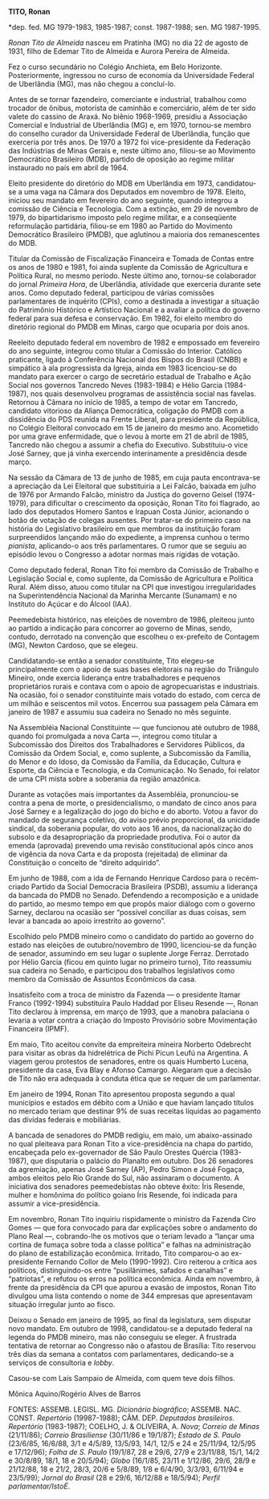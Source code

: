 **TITO, Ronan**

\*dep. fed. MG 1979-1983, 1985-1987; const. 1987-1988; sen. MG
1987-1995.

*Ronan Tito de Almeida* nasceu em Pratinha (MG) no dia 22 de agosto de
1931, filho de Edemar Tito de Almeida e Aurora Pereira de Almeida.

Fez o curso secundário no Colégio Anchieta, em Belo Horizonte.
Posteriormente, ingressou no curso de economia da Universidade Federal
de Uberlândia (MG), mas não chegou a concluí-lo.

Antes de se tornar fazendeiro, comerciante e industrial, trabalhou como
trocador de ônibus, motorista de caminhão e comerciário, além de ter
sido valete do cassino de Araxá. No biênio 1968-1969, presidiu a
Associação Comercial e Industrial de Uberlândia (MG) e, em 1970,
tornou-se membro do conselho curador da Universidade Federal de
Uberlândia, função que exerceria por três anos. De 1970 a 1972 foi
vice-presidente da Federação das Indústrias de Minas Gerais e, neste
último ano, filiou-se ao Movimento Democrático Brasileiro (MDB), partido
de oposição ao regime militar instaurado no país em abril de 1964.

Eleito presidente do diretório do MDB em Uberlândia em 1973,
candidatou-se a uma vaga na Câmara dos Deputados em novembro de 1978.
Eleito, iniciou seu mandato em fevereiro do ano seguinte, quando
integrou a comissão de Ciência e Tecnologia. Com a extinção, em 29 de
novembro de 1979, do bipartidarismo imposto pelo regime militar, e a
conseqüente reformulação partidária, filiou-se em 1980 ao Partido do
Movimento Democrático Brasileiro (PMDB), que aglutinou a maioria dos
remanescentes do MDB.

Titular da Comissão de Fiscalização Financeira e Tomada de Contas entre
os anos de 1980 e 1981, foi ainda suplente da Comissão de Agricultura e
Política Rural, no mesmo período. Neste último ano, tornou-se
colaborador do jornal *Primeira Hora*, de Uberlândia, atividade que
exerceria durante sete anos. Como deputado federal, participou de várias
comissões parlamentares de inquérito (CPIs), como a destinada a
investigar a situação do Patrimônio Histórico e Artístico Nacional e a
avaliar a política do governo federal para sua defesa e conservação. Em
1982, foi eleito membro do diretório regional do PMDB em Minas, cargo
que ocuparia por dois anos.

Reeleito deputado federal em novembro de 1982 e empossado em fevereiro
do ano seguinte, integrou como titular a Comissão do Interior. Católico
praticante, ligado à Conferência Nacional dos Bispos do Brasil (CNBB) e
simpático à ala progressista da Igreja, ainda em 1983 licenciou-se do
mandato para exercer o cargo de secretário estadual de Trabalho e Ação
Social nos governos Tancredo Neves (1983-1984) e Hélio Garcia
(1984-1987), nos quais desenvolveu programas de assistência social nas
favelas. Retornou à Câmara no início de 1985, a tempo de votar em
Tancredo, candidato vitorioso da Aliança Democrática, coligação do PMDB
com a dissidência do PDS reunida na Frente Liberal, para presidente da
República, no Colégio Eleitoral convocado em 15 de janeiro do mesmo ano.
Acometido por uma grave enfermidade, que o levou à morte em 21 de abril
de 1985, Tancredo não chegou a assumir a chefia do Executivo.
Substituiu-o vice José Sarney, que já vinha exercendo interinamente a
presidência desde março.

Na sessão da Câmara de 13 de junho de 1985, em cuja pauta encontrava-se
a apreciação da Lei Eleitoral que substituiria a Lei Falcão, baixada em
julho de 1976 por Armando Falcão, ministro da Justiça do governo Geisel
(1974-1979), para dificultar o crescimento da oposição, Ronan Tito foi
flagrado, ao lado dos deputados Homero Santos e Irapuan Costa Júnior,
acionando o botão de votação de colegas ausentes. Por tratar-se do
primeiro caso na história do Legislativo brasileiro em que membros da
instituição foram surpreendidos lançando mão do expediente, a imprensa
cunhou o termo *pianista*, aplicando-o aos três parlamentares. O rumor
que se seguiu ao episódio levou o Congresso a adotar normas mais rígidas
de votação.

Como deputado federal, Ronan Tito foi membro da Comissão de Trabalho e
Legislação Social e, como suplente, da Comissão de Agricultura e
Política Rural. Além disso, atuou como titular na CPI que investigou
irregularidades na Superintendência Nacional da Marinha Mercante
(Sunamam) e no Instituto do Açúcar e do Álcool (IAA).

Peemedebista histórico, nas eleições de novembro de 1986, pleiteou junto
ao partido a indicação para concorrer ao governo de Minas, sendo,
contudo, derrotado na convenção que escolheu o ex-prefeito de Contagem
(MG), Newton Cardoso, que se elegeu.

Candidatando-se então a senador constituinte, Tito elegeu-se
principalmente com o apoio de suas bases eleitorais na região do
Triângulo Mineiro, onde exercia liderança entre trabalhadores e pequenos
proprietários rurais e contava com o apoio de agropecuaristas e
industriais. Na ocasião, foi o senador constituinte mais votado do
estado, com cerca de um milhão e seiscentos mil votos. Encerrou sua
passagem pela Câmara em janeiro de 1987 e assumiu sua cadeira no Senado
no mês seguinte.

Na Assembléia Nacional Constituinte — que funcionou até outubro de 1988,
quando foi promulgada a nova Carta —, integrou como titular a
Subcomissão dos Direitos dos Trabalhadores e Servidores Públicos, da
Comissão da Ordem Social, e, como suplente, a Subcomissão da Família, do
Menor e do Idoso, da Comissão da Família, da Educação, Cultura e
Esporte, da Ciência e Tecnologia, e da Comunicação. No Senado, foi
relator de uma CPI mista sobre a soberania da região amazônica.

Durante as votações mais importantes da Assembléia, pronunciou-se contra
a pena de morte, o presidencialismo, o mandato de cinco anos para José
Sarney e a legalização do jogo do bicho e do aborto. Votou a favor do
mandado de segurança coletivo, do aviso prévio proporcional, da
unicidade sindical, da soberania popular, do voto aos 16 anos, da
nacionalização do subsolo e da desapropriação da propriedade produtiva.
Foi o autor da emenda (aprovada) prevendo uma revisão constitucional
após cinco anos de vigência da nova Carta e da proposta (rejeitada) de
eliminar da Constituição o conceito de “direito adquirido”.

Em junho de 1988, com a ida de Fernando Henrique Cardoso para o
recém-criado Partido da Social Democracia Brasileira (PSDB), assumiu a
liderança da bancada do PMDB no Senado. Defendendo a recomposição e a
unidade do partido, ao mesmo tempo em que propôs maior diálogo com o
governo Sarney, declarou na ocasião ser “possível conciliar as duas
coisas, sem levar a bancada ao apoio irrestrito ao governo”.

Escolhido pelo PMDB mineiro como o candidato do partido ao governo do
estado nas eleições de outubro/novembro de 1990, licenciou-se da função
de senador, assumindo em seu lugar o suplente Jorge Ferraz. Derrotado
por Hélio Garcia (ficou em quinto lugar no primeiro turno), Tito
reassumiu sua cadeira no Senado, e participou dos trabalhos legislativos
como membro da Comissão de Assuntos Econômicos da casa.

Insatisfeito com a troca de ministro da Fazenda — o presidente Itamar
Franco (1992-1994) substituíra Paulo Haddad por Eliseu Resende —, Ronan
Tito declarou à imprensa, em março de 1993, que a manobra palaciana o
levaria a votar contra a criação do Imposto Provisório sobre
Movimentação Financeira (IPMF).

Em maio, Tito aceitou convite da empreiteira mineira Norberto Odebrecht
para visitar as obras da hidrelétrica de Pichi Picun Leufú na Argentina.
A viagem gerou protestos de senadores, entre os quais Humberto Lucena,
presidente da casa, Eva Blay e Afonso Camargo. Alegaram que a decisão de
Tito não era adequada à conduta ética que se requer de um parlamentar.

Em janeiro de 1994, Ronan Tito apresentou proposta segundo a qual
municípios e estados em débito com a União e que haviam lançado títulos
no mercado teriam que destinar 9% de suas receitas líquidas ao pagamento
das dívidas federais e mobiliárias.

A bancada de senadores do PMDB redigiu, em maio, um abaixo-assinado no
qual pleiteava para Ronan Tito a vice-presidência na chapa do partido,
encabeçada pelo ex-governador de São Paulo Orestes Quércia (1983-1987),
que disputaria o palácio do Planalto em outubro. Dos 26 senadores da
agremiação, apenas José Sarney (AP), Pedro Simon e José Fogaça, ambos
eleitos pelo Rio Grande do Sul, não assinaram o documento. A iniciativa
dos senadores peemedebistas não obteve êxito: Íris Resende, mulher e
homônima do político goiano Íris Resende, foi indicada para assumir a
vice-presidência.

Em novembro, Ronan Tito inquiriu rispidamente o ministro da Fazenda Ciro
Gomes — que fora convocado para dar explicações sobre o andamento do
Plano Real —, cobrando-lhe os motivos que o teriam levado a “lançar uma
cortina de fumaça sobre toda a classe política” e falhas na
administração do plano de estabilização econômica. Irritado, Tito
comparou-o ao ex-presidente Fernando Collor de Melo (1990-1992). Ciro
reiterou a crítica aos políticos, distinguindo-os entre “pusilânimes,
safados e canalhas” e “patriotas”, e refutou os erros na política
econômica. Ainda em novembro, à frente da presidência da CPI que apurou
a evasão de impostos, Ronan Tito divulgou uma lista contendo o nome de
344 empresas que apresentavam situação irregular junto ao fisco.

Deixou o Senado em janeiro de 1995, ao final da legislatura, sem
disputar novo mandato. Em outubro de 1998, candidatou-se a deputado
federal na legenda do PMDB mineiro, mas não conseguiu se eleger. A
frustrada tentativa de retornar ao Congresso não o afastou de Brasília:
Tito reservou três dias da semana a contatos com parlamentares,
dedicando-se a serviços de consultoria e *lobby*.

Casou-se com Laís Sampaio de Almeida, com quem teve dois filhos.

Mônica Aquino/Rogério Alves de Barros

FONTES: ASSEMB. LEGISL. MG. *Dicionário* *biográfico*; ASSEMB. NAC.
CONST. *Repertório* (19987-1988); CÂM. DEP. *Deputados brasileiros.
Repertório* (1983-1987); COELHO, J. & OLIVEIRA, A. *Nova*; *Correio de
Minas* (21/11/86); *Correio Brasiliense* (30/11/86 e 19/1/87); *Estado
de S. Paulo* (23/6/85, 16/6/88, 3/1 e 4/5/89, 13/5/93, 14/1, 12/5 e 24 e
25/11/94, 12/5/95 e 17/12/96); *Folha de S. Paulo* (19/1/87, 28 e 29/6,
27/9 e 23/11/88, 15/1, 14/2 e 30/8/89, 18/1, 18 e 20/5/94); *Globo*
(16/1/85, 23/11 e 1/12/86, 29/6, 28/9 e 21/12/88, 18 e 21/2, 28/3, 20/6
e 5/8/89, 1/8 e 6/4/90, 3/3/93, 6/11/94 e 23/5/99); *Jornal do Brasil*
(28 e 29/6, 16/12/88 e 18/5/94); *Perfil parlamentar/IstoÉ*.

 
